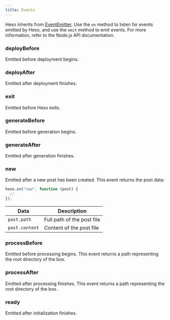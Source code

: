 ```yaml
---
title: Events
---
```


Hexo inherits from [EventEmitter]. Use the `on` method to listen for events emitted by Hexo, and use the `emit` method to emit events. For more information, refer to the Node.js API documentation.

### deployBefore

Emitted before deployment begins.

### deployAfter

Emitted after deployment finishes.

### exit

Emitted before Hexo exits.

### generateBefore

Emitted before generation begins.

### generateAfter

Emitted after generation finishes.

### new

Emitted after a new post has been created. This event returns the post data:

```js
hexo.on("new", function (post) {
  //
});
```

| Data           | Description                |
| -------------- | -------------------------- |
| `post.path`    | Full path of the post file |
| `post.content` | Content of the post file   |

### processBefore

Emitted before processing begins. This event returns a path representing the root directory of the box.

### processAfter

Emitted after processing finishes. This event returns a path representing the root directory of the box.

### ready

Emitted after initialization finishes.

[EventEmitter]: https://nodejs.org/dist/latest/docs/api/events.html
